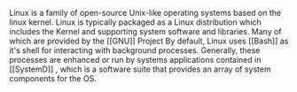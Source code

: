 Linux is a family of open-source Unix-like operating systems based on the linux kernel. 
Linux is typically packaged as a Linux distribution which includes the Kernel and supporting system software and libraries. Many of which are provided by the [[GNU]] Project
By default, Linux uses [[Bash]] as it's shell for interacting with background processes. Generally, these processes are enhanced or run by systems applications contained in [[SystemD]] , which is a software suite that provides an array of system components for the OS. 

